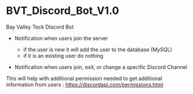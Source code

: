 # BVT_Discord_Bot_V1.0

Bay Valley Teck Discord Bot 



- Notification when users join the server
  - if the user is new it will add the user to the database (MySQL)
  - if it is an existing user do nothing 
  
- Notification when users join, exit, or change a specific Discord Channel 


This will help with additional permission needed to get additional information from users :
https://discordapi.com/permissions.html
